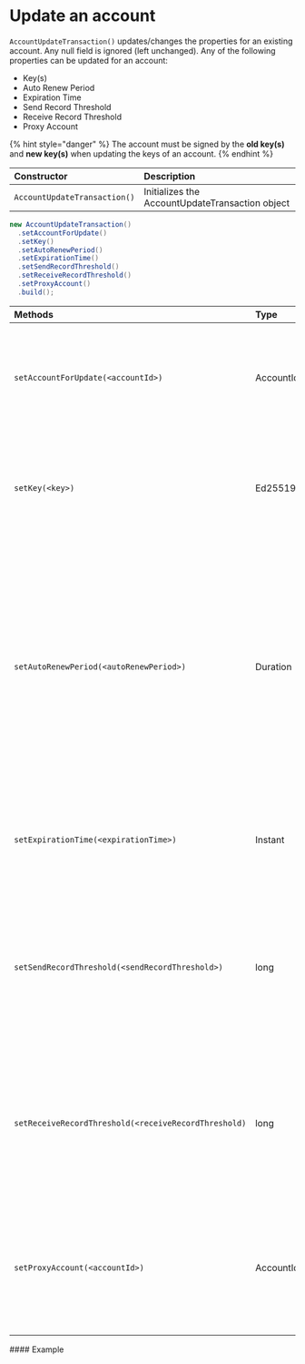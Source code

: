 # Update an account

`AccountUpdateTransaction()` updates/changes the properties for an existing account. Any null field is ignored \(left unchanged\). Any of the following properties can be updated for an account:

* Key\(s\)
* Auto Renew Period
* Expiration Time
* Send Record Threshold
* Receive Record Threshold 
* Proxy Account

{% hint style="danger" %}
The account must be signed by the **old key\(s\)** and **new key\(s\)** when updating the keys of an account.
{% endhint %}

| Constructor | Description |
| :--- | :--- |
| `AccountUpdateTransaction()` | Initializes the AccountUpdateTransaction object |

```java
new AccountUpdateTransaction()
  .setAccountForUpdate()
  .setKey()
  .setAutoRenewPeriod()
  .setExpirationTime()
  .setSendRecordThreshold()
  .setReceiveRecordThreshold()
  .setProxyAccount()
  .build();
```



<table>
  <thead>
    <tr>
      <th style="text-align:left">Methods</th>
      <th style="text-align:left">Type</th>
      <th style="text-align:left">Description</th>
    </tr>
  </thead>
  <tbody>
    <tr>
      <td style="text-align:left"><code>setAccountForUpdate(&lt;accountId&gt;)</code>
      </td>
      <td style="text-align:left">AccountId</td>
      <td style="text-align:left">
        <p>The ID of the account to update in this transaction</p>
        <p><em>default:  None</em>
        </p>
        <p></p>
      </td>
    </tr>
    <tr>
      <td style="text-align:left"><code>setKey(&lt;key&gt;)</code>
      </td>
      <td style="text-align:left">Ed25519PublicKey</td>
      <td style="text-align:left">
        <p>The public key generated for the new account.</p>
        <p><em>default:  None</em>
        </p>
      </td>
    </tr>
    <tr>
      <td style="text-align:left"><code>setAutoRenewPeriod(&lt;autoRenewPeriod&gt;)</code>
      </td>
      <td style="text-align:left">Duration</td>
      <td style="text-align:left">
        <p>The period of time in which the account will auto-renew in seconds. Duration
          type is in seconds. For example, one hour would result in the input value
          of <code>3600 </code>seconds</p>
        <p><em>default:  None</em>
        </p>
      </td>
    </tr>
    <tr>
      <td style="text-align:left"><code>setExpirationTime(&lt;expirationTime&gt;)</code>
      </td>
      <td style="text-align:left">Instant</td>
      <td style="text-align:left">
        <p>The new expiration time to extend to.</p>
        <p><em>default:  None</em>
        </p>
      </td>
    </tr>
    <tr>
      <td style="text-align:left"><code>setSendRecordThreshold(&lt;sendRecordThreshold&gt;)</code>
      </td>
      <td style="text-align:left">long</td>
      <td style="text-align:left">
        <p>Creates a record for any transaction that withdraws more than x value
          of tinybars.</p>
        <p><em>default:  None</em>
        </p>
      </td>
    </tr>
    <tr>
      <td style="text-align:left"><code>setReceiveRecordThreshold(&lt;receiveRecordThreshold)</code>
      </td>
      <td style="text-align:left">long</td>
      <td style="text-align:left">
        <p>Creates a record for any transaction that deposits more than x value of
          tinybars.</p>
        <p><em>default:  None</em>
        </p>
      </td>
    </tr>
    <tr>
      <td style="text-align:left"><code>setProxyAccount(&lt;accountId&gt;)</code>
      </td>
      <td style="text-align:left">AccountId</td>
      <td style="text-align:left">
        <p>ID of account to which this account should be proxy staked.</p>
        <p><em>default:  None</em>
        </p>
      </td>
    </tr>
  </tbody>
</table>#### Example

```java

```

